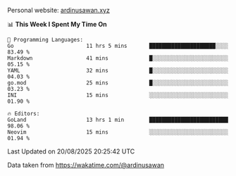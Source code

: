 Personal website: [ardinusawan.xyz](https://ardinusawan.xyz)

<!--START_SECTION:waka-->
📊 **This Week I Spent My Time On** 

```text
💬 Programming Languages: 
Go                       11 hrs 5 mins       █████████████████████░░░░   83.49 % 
Markdown                 41 mins             █░░░░░░░░░░░░░░░░░░░░░░░░   05.15 % 
YAML                     32 mins             █░░░░░░░░░░░░░░░░░░░░░░░░   04.03 % 
go.mod                   25 mins             █░░░░░░░░░░░░░░░░░░░░░░░░   03.23 % 
INI                      15 mins             ░░░░░░░░░░░░░░░░░░░░░░░░░   01.90 % 

🔥 Editors: 
GoLand                   13 hrs 1 min        █████████████████████████   98.06 % 
Neovim                   15 mins             ░░░░░░░░░░░░░░░░░░░░░░░░░   01.94 % 
```


 Last Updated on 20/08/2025 20:25:42 UTC
<!--END_SECTION:waka-->
Data taken from https://wakatime.com/@ardinusawan
